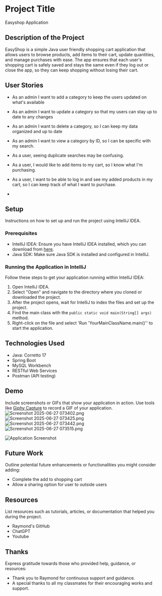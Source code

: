 # Project Title
Easyshop Application
## Description of the Project

EasyShop is a simple Java user friendly shopping cart application that allows users to browse products, add items to their cart, update quantities, and manage purchases with ease. The app ensures that each user's shopping cart is safely saved and stays the same even if they log out or close the app, so they can keep shopping without losing their cart. 


## User Stories

- As an admin I want to add a category to keep the users updated on what's available
- As an admin I want to update a category so that my users can stay up to date to any changes
- As an admin I want to delete a category, so I can keep my data organized and up to date
- As an admin I want to view a category by ID, so I can be specific with my search.
- As a user, seeing duplicate searches may be confusing.
- As a user, I would like to add items to my cart, so I know what I'm purchasing.
- As a user, I want to be able to log in and see my added products in my cart, so I can keep track of what I want to purchase.

- 
## Setup

Instructions on how to set up and run the project using IntelliJ IDEA.

### Prerequisites

- IntelliJ IDEA: Ensure you have IntelliJ IDEA installed, which you can download from [here](https://www.jetbrains.com/idea/download/).
- Java SDK: Make sure Java SDK is installed and configured in IntelliJ.

### Running the Application in IntelliJ

Follow these steps to get your application running within IntelliJ IDEA:

1. Open IntelliJ IDEA.
2. Select "Open" and navigate to the directory where you cloned or downloaded the project.
3. After the project opens, wait for IntelliJ to index the files and set up the project.
4. Find the main class with the `public static void main(String[] args)` method.
5. Right-click on the file and select 'Run 'YourMainClassName.main()'' to start the application.

## Technologies Used

- Java: Corretto 17
- Spring Boot
- MySQL Workbench
- RESTful Web Services
- Postman (API testing)

## Demo

Include screenshots or GIFs that show your application in action. Use tools like [Giphy Capture](https://giphy.com/apps/giphycapture) to record a GIF of your application.
![Screenshot 2025-06-27 073402.png](../../../../../../../../../Pictures/Screenshots/Screenshot%202025-06-27%20073402.png)
![Screenshot 2025-06-27 073425.png](../../../../../../../../../Pictures/Screenshots/Screenshot%202025-06-27%20073425.png)
![Screenshot 2025-06-27 073442.png](../../../../../../../../../Pictures/Screenshots/Screenshot%202025-06-27%20073442.png)
![Screenshot 2025-06-27 073515.png](../../../../../../../../../Pictures/Screenshots/Screenshot%202025-06-27%20073515.png)


![Application Screenshot](path/to/your/screenshot.png)

## Future Work

Outline potential future enhancements or functionalities you might consider adding:

- Complete the add to shopping cart
- Allow a sharing option for user to outside users
## Resources

List resources such as tutorials, articles, or documentation that helped you during the project.

- Raymond's GitHub
- ChatGPT
- Youtube

## Thanks

Express gratitude towards those who provided help, guidance, or resources:

- Thank you to Raymond for continuous support and guidance.
- A special thanks to all my classmates for their encouraging works and support.
 